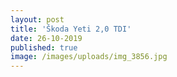```yaml
---
layout: post
title: 'Škoda Yeti 2,0 TDI'
date: 26-10-2019
published: true
image: /images/uploads/img_3856.jpg
---
```


